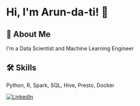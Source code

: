 
# Hi, I'm Arun-da-ti! 👋

  
## 🚀 About Me
I'm a Data Scientist and Machine Learning Engineer

  
## 🛠 Skills
Python, R, Spark, SQL, Hive, Presto, Docker
  
<a href="https://www.linkedin.com/in/asarkar1/">
  <img alt="LinkedIn" src="https://img.shields.io/badge/linkedin%20-%230077B5.svg?&style=for-the-badge&logo=linkedin&logoColor=white"/>
</a>
